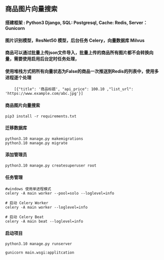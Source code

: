 ## 商品图片向量搜索

#### 搭建框架 : Python3 Django, SQL: Postgresql, Cache: Redis, Server： Gunicorn
#### 图片识别模型，ResNet50 模型，后台任务 Celery，向量数据库 Milvus
#### 商品可以通过批量上传json文件导入，批量上传的商品所有图片都不会转换向量，需要使用启用后台定时任务处理，
#### 使用堆栈方式把所有向量状态为False的商品一次推送到Redis的列表中，使用多进程逐个处理
```
    [{"title": '商品标题', "api_price": 100.10 ,"list_url": 'https://www.example.com/abc.jpg'}]
```
#### 商品图片向量搜索

    pip3 install -r requirements.txt

#### 迁移数据库
    python3.10 manage.py makemigrations
    python3.10 manage.py migrate

#### 添加管理员

    python3.10 manage.py createsuperuser root

#### 任务管理
    #windows 使用单进程模式
    celery -A main worker --pool=solo --loglevel=info

    # 启动 Celery Worker
    celery -A main worker --loglevel=info

    # 启动 Celery Beat
    celery -A main beat --loglevel=info

#### 启动项目

    python3.10 manage.py runserver
    
    gunicorn main.wsgi:applitcation

